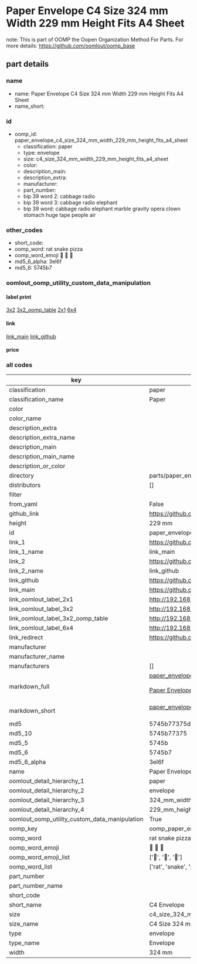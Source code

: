 # Paper Envelope C4 Size 324 mm Width 229 mm Height Fits A4 Sheet  

note: This is part of OOMP the Oopen Organization Method For Parts. For more details: https://github.com/oomlout/oomp_base

##  part details
  







### name
* name: Paper Envelope C4 Size 324 mm Width 229 mm Height Fits A4 Sheet
* name_short: 
### id
* oomp_id: paper_envelope_c4_size_324_mm_width_229_mm_height_fits_a4_sheet
  * classification: paper
  * type: envelope
  * size: c4_size_324_mm_width_229_mm_height_fits_a4_sheet
  * color: 
  * description_main: 
  * description_extra: 
  * manufacturer: 
  * part_number: 
  * bip 39 word 2: cabbage radio
  * bip 39 word 3: cabbage radio elephant
  * bip 39 word: cabbage radio elephant marble gravity opera clown stomach huge tape people air

### other_codes
* short_code: 
* oomp_word: rat snake pizza
* oomp_word_emoji :rat: :snake: :pizza:
* md5_6_alpha: 3el6f
* md5_6: 5745b7






### oomlout_oomp_utility_custom_data_manipulation
#### label print
[3x2](http://192.168.1.245:1112/?label=oomp%203el6f)
[3x2_oomp_table](http://192.168.1.108:1112/?label=oomp%203el6f)
[2x1](http://192.168.1.242:1112/?label=oomp%203el6f)
[6x4](http://192.168.1.55:1112/?label=oomp%203el6f)    

#### link

[link_main](https://github.com/oomlout/oomlout_oomp_version_1_messy/tree/main/parts/paper_envelope_c4_size_324_mm_width_229_mm_height_fits_a4_sheet) [link_github](https://github.com/oomlout/oomlout_oomp_version_1_messy/tree/main/parts/paper_envelope_c4_size_324_mm_width_229_mm_height_fits_a4_sheet)                             

#### price







### all codes 
| key | value |  
| --- | --- |  
| classification | paper |  
| classification_name | Paper |  
| color |  |  
| color_name |  |  
| description_extra |  |  
| description_extra_name |  |  
| description_main |  |  
| description_main_name |  |  
| description_or_color |   |  
| directory | parts/paper_envelope_c4_size_324_mm_width_229_mm_height_fits_a4_sheet |  
| distributors | [] |  
| filter |  |  
| from_yaml | False |  
| github_link | https://github.com/oomlout/oomlout_oomp_part_src/tree/main/parts/paper_envelope_c4_size_324_mm_width_229_mm_height_fits_a4_sheet |  
| height | 229 mm |  
| id | paper_envelope_c4_size_324_mm_width_229_mm_height_fits_a4_sheet |  
| link_1 | https://github.com/oomlout/oomlout_oomp_version_1_messy/tree/main/parts/paper_envelope_c4_size_324_mm_width_229_mm_height_fits_a4_sheet |  
| link_1_name | link_main |  
| link_2 | https://github.com/oomlout/oomlout_oomp_version_1_messy/tree/main/parts/paper_envelope_c4_size_324_mm_width_229_mm_height_fits_a4_sheet |  
| link_2_name | link_github |  
| link_github | https://github.com/oomlout/oomlout_oomp_version_1_messy/tree/main/parts/paper_envelope_c4_size_324_mm_width_229_mm_height_fits_a4_sheet |  
| link_main | https://github.com/oomlout/oomlout_oomp_version_1_messy/tree/main/parts/paper_envelope_c4_size_324_mm_width_229_mm_height_fits_a4_sheet |  
| link_oomlout_label_2x1 | http://192.168.1.242:1112/?label=oomp%203el6f |  
| link_oomlout_label_3x2 | http://192.168.1.245:1112/?label=oomp%203el6f |  
| link_oomlout_label_3x2_oomp_table | http://192.168.1.108:1112/?label=oomp%203el6f |  
| link_oomlout_label_6x4 | http://192.168.1.55:1112/?label=oomp%203el6f |  
| link_redirect | https://github.com/oomlout/oomlout_oomp_version_1_messy/tree/main/parts/paper_envelope_c4_size_324_mm_width_229_mm_height_fits_a4_sheet |  
| manufacturer |  |  
| manufacturer_name |  |  
| manufacturers | [] |  
| markdown_full | [paper_envelope_c4_size_324_mm_width_229_mm_height_fits_a4_sheet](none)<br>[](none)<br>[Paper Envelope C4 Size 324 Mm Width 229 Mm Height Fits A4 Sheet](none)<br><br> |  
| markdown_short | [paper_envelope_c4_size_324_mm_width_229_mm_height_fits_a4_sheet](none)<br><br> |  
| md5 | 5745b77375d625826d33087a8fac30fd |  
| md5_10 | 5745b77375 |  
| md5_5 | 5745b |  
| md5_6 | 5745b7 |  
| md5_6_alpha | 3el6f |  
| name | Paper Envelope C4 Size 324 mm Width 229 mm Height Fits A4 Sheet |  
| oomlout_detail_hierarchy_1 | paper |  
| oomlout_detail_hierarchy_2 | envelope |  
| oomlout_detail_hierarchy_3 | 324_mm_width |  
| oomlout_detail_hierarchy_4 | 229_mm_height |  
| oomlout_oomp_utility_custom_data_manipulation | True |  
| oomp_key | oomp_paper_envelope_c4_size_324_mm_width_229_mm_height_fits_a4_sheet |  
| oomp_word | rat snake pizza |  
| oomp_word_emoji | :rat: :snake: :pizza: |  
| oomp_word_emoji_list | [':rat:', ':snake:', ':pizza:'] |  
| oomp_word_list | ['rat', 'snake', 'pizza'] |  
| part_number |  |  
| part_number_name |  |  
| short_code |  |  
| short_name | C4 Envelope |  
| size | c4_size_324_mm_width_229_mm_height_fits_a4_sheet |  
| size_name | C4 Size 324 mm Width 229 mm Height Fits A4 Sheet |  
| type | envelope |  
| type_name | Envelope |  
| width | 324 mm |  
